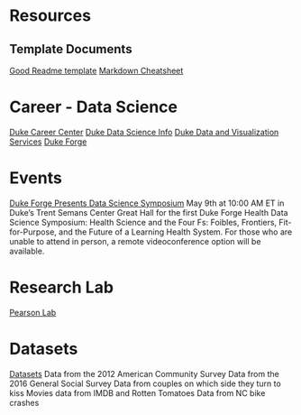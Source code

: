 # Resources

## Template Documents
[Good Readme template](https://gist.github.com/PurpleBooth/109311bb0361f32d87a2)
[Markdown Cheatsheet](https://github.com/adam-p/markdown-here/wiki/Markdown-Cheatsheet)

# Career - Data Science
[Duke Career Center](https://studentaffairs.duke.edu/career/jobs-internships)
[Duke Data Science Info](https://studentaffairs.duke.edu/career/explore-careers/datascience)
[Duke Data and Visualization Services](https://library.duke.edu/data/)
[Duke Forge](https://forge.duke.edu/)

# Events
[Duke Forge Presents Data Science Symposium](https://forge.duke.edu/news/duke-forge-presents-data-science-symposium)
May 9th at 10:00 AM ET in Duke’s Trent Semans Center Great Hall for the first Duke Forge Health Data Science Symposium: Health Science and the Four Fs: Foibles, Frontiers, Fit-for-Purpose, and the Future of a Learning Health System. For those who are unable to attend in person, a remote videoconference option will be available.

# Research Lab
[Pearson Lab](https://github.com/pearsonlab)

# Datasets
[Datasets](http://www2.stat.duke.edu/~mc301/data/)
Data from the 2012 American Community Survey
Data from the 2016 General Social Survey
Data from couples on which side they turn to kiss
Movies data from IMDB and Rotten Tomatoes
Data from NC bike crashes
